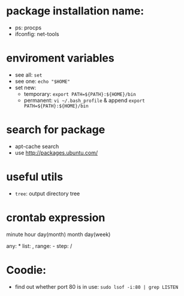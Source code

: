 # package installation name:
- ps: procps
- ifconfig: net-tools

# enviroment variables
- see all: `set`
- see one: `echo "$HOME"`
- set new:
    + temporary: `export PATH=${PATH}:${HOME}/bin`
    + permanent: `vi ~/.bash_profile` & append `export PATH=${PATH}:${HOME}/bin`

# search for package
- apt-cache search <name>
- use http://packages.ubuntu.com/

# useful utils
- `tree`: output directory tree

# crontab expression
minute hour day(month) month day(week)

any: *
list: ,
range: -
step: /

# Coodie:
- find out whether port 80 is in use: `sudo lsof -i:80 | grep LISTEN`

